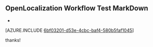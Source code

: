 ## OpenLocalization Workflow Test MarkDown
* 

[AZURE.INCLUDE [6bf03201-d53e-4cbc-baf4-580b5faf1045](calleeMd1.md)]

 
thanks!